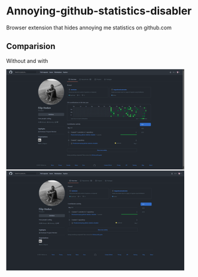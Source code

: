 # Annoying-github-statistics-disabler

Browser extension that hides annoying me statistics on github.com

## Comparision

Without and with

<img src="/docs/without.png" alt="without" width="476"/><img src="/docs/with.png" alt="with" width="476"/>

